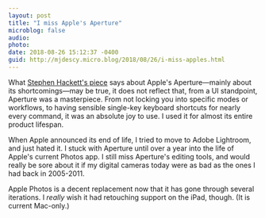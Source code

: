 ```yaml
---
layout: post
title: "I miss Apple's Aperture"
microblog: false
audio: 
photo: 
date: 2018-08-26 15:12:37 -0400
guid: http://mjdescy.micro.blog/2018/08/26/i-miss-apples.html
---
```


What [Stephen Hackett's piece](https://www.macstories.net/stories/the-history-of-aperture/) says about Apple's Aperture—mainly about its shortcomings—may be true, it does not reflect that, from a UI standpoint, Aperture was a masterpiece. From not locking you into specific modes or workflows, to having sensible single-key keyboard shortcuts for nearly every command, it was an absolute joy to use. I used it for almost its entire product lifespan.

When Apple announced its end of life, I tried to move to Adobe Lightroom, and just hated it. I stuck with Aperture until over a year into the life of Apple's current Photos app. I still miss Aperture's editing tools, and would really be sore about it if my digital cameras today were as bad as the ones I had back in 2005-2011.

Apple Photos is a decent replacement now that it has gone through several iterations. I _really_ wish it had retouching support on the iPad, though. (It is current Mac-only.)




 
